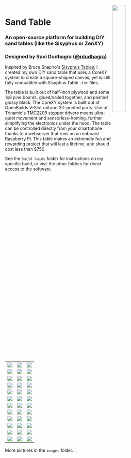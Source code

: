 <img align="right" src="images/DSC00609.jpeg" width="30%">

# Sand Table
### An open-source platform for building DIY sand tables (like the Sisyphus or ZenXY)
### Designed by Ravi Dudhagra ([@rdudhagra](https://github.com/rdudhagra))

Inspired by Bruce Shapiro's [Sisyphus Tables](https://sisyphus-industries.com/), I created my own DIY sand table that uses a CoreXY system to create a square-shaped canvas, yet is still fully compatible with Sisyphus Table `.thr` files. 

The table is built out of half-inch plywood and some 1x8 pine boards, glued/nailed together, and painted glossy black. The CoreXY system is built out of OpenBuilds V-Slot rail and 3D-printed parts. Use of Trinamic's TMC2209 stepper drivers means ultra-quiet movement and sensorless-homing, further simplifying the electronics under the hood. The table can be controlled directly from your smartphone thanks to a webserver that runs on an onboard Raspberry Pi. This table makes an extremely fun and rewarding project that will last a lifetime, and should cost less than $750.

See the `Build Guide` folder for instructions on my specific build, or visit the other folders for direct access to the software.

| | | |
| :---: | :---: | :---: |
| ![](images/DSC00627.jpeg) | ![](images/DSC00630.jpeg) | ![](images/DSC00632.jpeg) |
| ![](images/DSC00633.jpeg) | ![](images/DSC00634.jpeg) | ![](images/DSC00635.jpeg) |
| ![](images/2021-02-01-18-35-55.png) | ![](images/2021-02-01-18-36-58.png) | ![](images/2021-02-01-18-37-32.png) |
| ![](images/DSC00638.jpeg) | ![](images/DSC00639.jpeg) | ![](images/DSC00641.jpeg) |
| ![](images/DSC00591.jpeg) | ![](images/DSC00592.jpeg) | ![](images/DSC00594.jpeg) |
| ![](images/DSC00585.jpeg) | ![](images/DSC00587.jpeg) | ![](images/DSC00588.jpeg) |
| ![](images/DSC00606.jpeg) | ![](images/DSC00607.jpeg) | ![](images/DSC00608.jpeg) |
| ![](images/DSC00596.jpeg) | ![](images/DSC00597.jpeg) | ![](images/DSC00598.jpeg) |
| ![](images/DSC00599.jpeg) | ![](images/DSC00602.jpeg) | ![](images/DSC00603.jpeg) |
| ![](images/DSC00609.jpeg) | ![](images/DSC00611.jpeg) | ![](images/DSC00613.jpeg) |
| ![](images/DSC00614.jpeg) | ![](images/DSC00616.jpeg) | ![](images/DSC00617.jpeg) |
| ![](images/DSC00618.jpeg) | ![](images/DSC00620.jpeg) | ![](images/DSC00625.jpeg) |

More pictures in the `images` folder...